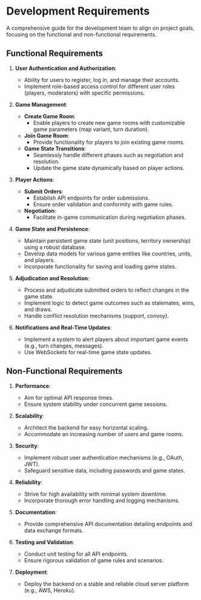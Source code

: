 # Development Requirements
A comprehensive guide for the development team to align on project goals, focusing on the functional and non-functional requirements.  
  
## Functional Requirements  
  
1. **User Authentication and Authorization**:  
   - Ability for users to register, log in, and manage their accounts.  
   - Implement role-based access control for different user roles (players, moderators) with specific permissions.  
  
2. **Game Management**:  
   - **Create Game Room**:  
     - Enable players to create new game rooms with customizable game parameters (map variant, turn duration).  
   - **Join Game Room**:  
     - Provide functionality for players to join existing game rooms.  
   - **Game State Transitions**:  
     - Seamlessly handle different phases such as negotiation and resolution.  
     - Update the game state dynamically based on player actions.  
  
3. **Player Actions**:  
   - **Submit Orders**:  
     - Establish API endpoints for order submissions.  
     - Ensure order validation and conformity with game rules.  
   - **Negotiation**:  
     - Facilitate in-game communication during negotiation phases.  
  
4. **Game State and Persistence**:  
   - Maintain persistent game state (unit positions, territory ownership) using a robust database.  
   - Develop data models for various game entities like countries, units, and players.  
   - Incorporate functionality for saving and loading game states.  
  
5. **Adjudication and Resolution**:  
   - Process and adjudicate submitted orders to reflect changes in the game state.  
   - Implement logic to detect game outcomes such as stalemates, wins, and draws.  
   - Handle conflict resolution mechanisms (support, convoy).  
  
6. **Notifications and Real-Time Updates**:  
   - Implement a system to alert players about important game events (e.g., turn changes, messages).  
   - Use WebSockets for real-time game state updates.  
  
## Non-Functional Requirements  
  
1. **Performance**:  
   - Aim for optimal API response times.  
   - Ensure system stability under concurrent game sessions.  
  
2. **Scalability**:  
   - Architect the backend for easy horizontal scaling.  
   - Accommodate an increasing number of users and game rooms.  
  
3. **Security**:  
   - Implement robust user authentication mechanisms (e.g., OAuth, JWT).  
   - Safeguard sensitive data, including passwords and game states.  
  
4. **Reliability**:  
   - Strive for high availability with minimal system downtime.  
   - Incorporate thorough error handling and logging mechanisms.  
  
5. **Documentation**:  
   - Provide comprehensive API documentation detailing endpoints and data exchange formats.  
  
6. **Testing and Validation**:  
   - Conduct unit testing for all API endpoints.  
   - Ensure rigorous validation of game rules and scenarios.  
  
7. **Deployment**:  
   - Deploy the backend on a stable and reliable cloud server platform (e.g., AWS, Heroku).  

